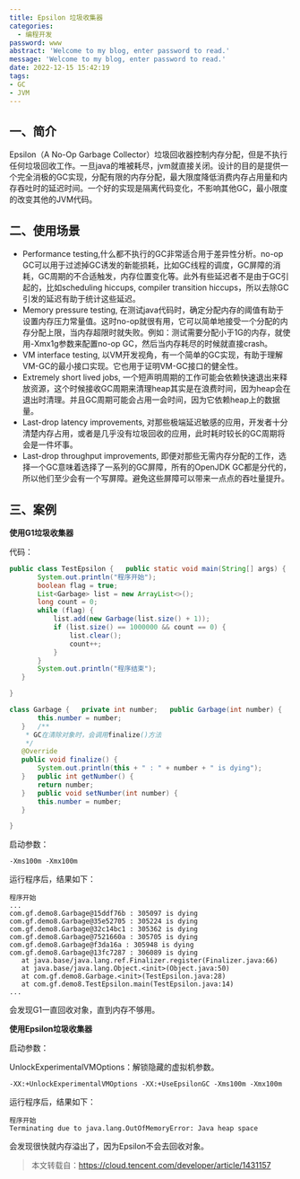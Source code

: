 ```yaml
---
title: Epsilon 垃圾收集器
categories:
  - 编程开发
password: www
abstract: 'Welcome to my blog, enter password to read.'
message: 'Welcome to my blog, enter password to read.'
date: 2022-12-15 15:42:19
tags:
- GC
- JVM
---
```


## 一、简介

Epsilon（A No-Op Garbage Collector）垃圾回收器控制内存分配，但是不执行任何垃圾回收工作。一旦java的堆被耗尽，jvm就直接关闭。设计的目的是提供一个完全消极的GC实现，分配有限的内存分配，最大限度降低消费内存占用量和内存吞吐时的延迟时间。一个好的实现是隔离代码变化，不影响其他GC，最小限度的改变其他的JVM代码。

## 二、使用场景

- Performance testing,什么都不执行的GC非常适合用于差异性分析。no-op GC可以用于过滤掉GC诱发的新能损耗，比如GC线程的调度，GC屏障的消耗，GC周期的不合适触发，内存位置变化等。此外有些延迟者不是由于GC引起的，比如scheduling hiccups, compiler transition hiccups，所以去除GC引发的延迟有助于统计这些延迟。
- Memory pressure testing, 在测试java代码时，确定分配内存的阈值有助于设置内存压力常量值。这时no-op就很有用，它可以简单地接受一个分配的内存分配上限，当内存超限时就失败。例如：测试需要分配小于1G的内存，就使用-Xmx1g参数来配置no-op GC，然后当内存耗尽的时候就直接crash。
- VM interface testing, 以VM开发视角，有一个简单的GC实现，有助于理解VM-GC的最小接口实现。它也用于证明VM-GC接口的健全性。
- Extremely short lived jobs, 一个短声明周期的工作可能会依赖快速退出来释放资源，这个时候接收GC周期来清理heap其实是在浪费时间，因为heap会在退出时清理。并且GC周期可能会占用一会时间，因为它依赖heap上的数据量。
- Last-drop latency improvements, 对那些极端延迟敏感的应用，开发者十分清楚内存占用，或者是几乎没有垃圾回收的应用，此时耗时较长的GC周期将会是一件坏事。
- Last-drop throughput improvements, 即便对那些无需内存分配的工作，选择一个GC意味着选择了一系列的GC屏障，所有的OpenJDK GC都是分代的，所以他们至少会有一个写屏障。避免这些屏障可以带来一点点的吞吐量提升。

## 三、案例

**使用G1垃圾收集器**

代码：

```java {.line-numbers}
public class TestEpsilon {   public static void main(String[] args) {
       System.out.println("程序开始");
       boolean flag = true;
       List<Garbage> list = new ArrayList<>();
       long count = 0;
       while (flag) {
           list.add(new Garbage(list.size() + 1));
           if (list.size() == 1000000 && count == 0) {
               list.clear();
               count++;
           }
       }
       System.out.println("程序结束");
   }

}

class Garbage {   private int number;   public Garbage(int number) {
       this.number = number;
   }   /**
    * GC在清除对象时，会调用finalize()方法
    */
   @Override
   public void finalize() {
       System.out.println(this + " : " + number + " is dying");
   }   public int getNumber() {
       return number;
   }   public void setNumber(int number) {
       this.number = number;
   }

}
```

启动参数：

```shell {.line-numbers}
-Xms100m -Xmx100m
```

运行程序后，结果如下：

```shell {.line-numbers}
程序开始
...
com.gf.demo8.Garbage@15ddf76b : 305097 is dying
com.gf.demo8.Garbage@35e52705 : 305224 is dying
com.gf.demo8.Garbage@32c14bc1 : 305362 is dying
com.gf.demo8.Garbage@7521660a : 305705 is dying
com.gf.demo8.Garbage@f3da16a : 305948 is dying
com.gf.demo8.Garbage@13fc7287 : 306089 is dying
   at java.base/java.lang.ref.Finalizer.register(Finalizer.java:66)
   at java.base/java.lang.Object.<init>(Object.java:50)
   at com.gf.demo8.Garbage.<init>(TestEpsilon.java:28)
   at com.gf.demo8.TestEpsilon.main(TestEpsilon.java:14)
...
```

会发现G1一直回收对象，直到内存不够用。

**使用Epsilon垃圾收集器**

启动参数：

UnlockExperimentalVMOptions：解锁隐藏的虚拟机参数。

```shell {.line-numbers}
-XX:+UnlockExperimentalVMOptions -XX:+UseEpsilonGC -Xms100m -Xmx100m
```

运行程序后，结果如下：

```shell {.line-numbers}
程序开始
Terminating due to java.lang.OutOfMemoryError: Java heap space
```

会发现很快就内存溢出了，因为Epsilon不会去回收对象。

> 本文转载自：https://cloud.tencent.com/developer/article/1431157